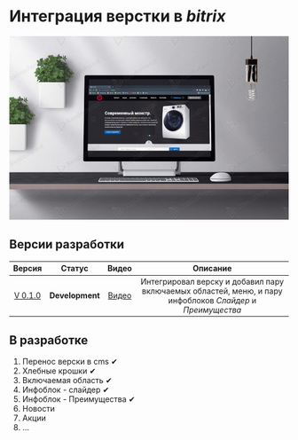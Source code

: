 # Интеграция верстки в <i> bitrix </i>

![](https://github.com/Disooloo/bit_technic/blob/master/Assets/bit_technic_Version1.jpg?raw=true)

## Версии разработки




| Версия  | Статус              | Видео    | Описание  
  | :---:          | :---:            | :---:  | :---:  
| [V 0.1.0]() | **Development**  | [Видео](https://drive.google.com/file/d/19ejWKPzqJNUewdIdMJRp0doL35CbS1Pc/view?usp=sharing) |  Интегрировал верску и добавил пару включаемых областей, меню, и пару инфоблоков <i>Слайдер</i> и <i>Преимущества</i> 

## В разработке 

<ol>
<li>Перенос верски в cms ✔ </li>  
<li> Хлебные крошки  ✔ </li>
<li> Включаемая область ✔ </li> 
<li> Инфоблок - слайдер ✔ </li>
<li> Инфоблок - Преимущества ✔ </li>  
<li> Новости </li>
<li> Акции </li>
<li> ... </li>
</ol>

> 
